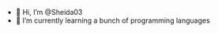 - 👋 Hi, I’m @Sheida03
- 🌱 I’m currently learning a bunch of programming languages


<!---
Sheida03/Sheida03 is a ✨ special ✨ repository because its `README.md` (this file) appears on your GitHub profile.
You can click the Preview link to take a look at your changes.
--->
